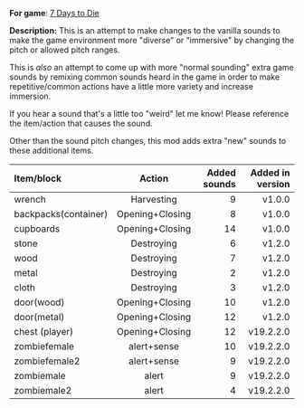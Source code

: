 **For game**: [7 Days to Die](https://7daystodie.com)

**Description:**
This is an attempt to make changes to the vanilla sounds to make the game environment
more "diverse" or "immersive" by changing the pitch or allowed pitch ranges.  

This is *also* an attempt to come up with more "normal sounding" extra game sounds by
remixing common sounds heard in the game in order to make repetitive/common
actions have a little more variety and increase immersion.

If you hear a sound that's a little too "weird" let me know!
Please reference the item/action that causes the sound.

Other than the sound pitch changes, this mod adds extra "new" sounds to these additional items.

| Item/block          | Action             | Added sounds  | Added in version  |
|:------------------- |:------------------:| -------------:|-------------:|
| wrench              | Harvesting         | 9             | v1.0.0 |
| backpacks(container)| Opening+Closing    | 8             | v1.0.0 |
| cupboards           | Opening+Closing    | 14            | v1.0.0 |
| stone               | Destroying         | 6             | v1.2.0 |
| wood                | Destroying         | 7             | v1.2.0 |
| metal               | Destroying         | 2             | v1.2.0 |
| cloth               | Destroying         | 3             | v1.2.0 |
| door(wood)          | Opening+Closing    | 10            | v1.2.0 |
| door(metal)         | Opening+Closing    | 12            | v1.2.0 |
| chest (player)      | Opening+Closing    | 12            | v19.2.2.0 |
| zombiefemale        | alert+sense        | 10            | v19.2.2.0 |
| zombiefemale2       | alert+sense        | 9             | v19.2.2.0 |
| zombiemale          | alert              | 9             | v19.2.2.0 |
| zombiemale2         | alert              | 4             | v19.2.2.0 |
